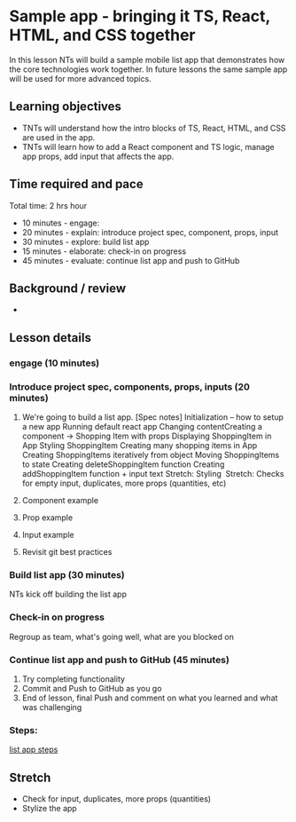 # Sample app - bringing it TS, React, HTML, and CSS together
In this lesson NTs will build a sample mobile list app that demonstrates how the core technologies work together. In future lessons the same sample app will be used for more advanced topics.

## Learning objectives
* TNTs will understand how the intro blocks of TS, React, HTML, and CSS are used in the app.
* TNTs will learn how to add a React component and TS logic, manage app props, add input that affects the app.

## Time required and pace
Total time: 2 hrs hour
* 10 minutes - engage: 
* 20 minutes - explain: introduce project spec, component, props, input
* 30 minutes - explore: build list app
* 15 minutes - elaborate: check-in on progress
* 45 minutes - evaluate: continue list app and push to GitHub

## Background / review
* 

## Lesson details
### engage (10 minutes)
### Introduce project spec, components, props, inputs (20 minutes)
1. We're going to build a list app. [Spec notes]
Initialization – how to setup a new app​
Running default react app​
Changing content​
Creating a component -> Shopping Item with props​
Displaying ShoppingItem in App​
Styling ShoppingItem​
Creating many shopping items in App​
Creating ShoppingItems iteratively from object​
Moving ShoppingItems to state​
Creating deleteShoppingItem function​
Creating addShoppingItem function + input text​
Stretch: Styling ​
Stretch: Checks for empty input, duplicates, more props (quantities, etc)

2. Component example 
3. Prop example
4. Input example
5. Revisit git best practices

### Build list app (30 minutes)
NTs kick off building the list app

### Check-in on progress
Regroup as team, what's going well, what are you blocked on

### Continue list app and push to GitHub (45 minutes)
1. Try completing functionality 
2. Commit and Push to GitHub as you go
3. End of lesson, final Push and comment on what you learned and what was challenging

### Steps:
[list app steps]([ENGresource]ListAppSteps.md)
## Stretch
* Check for input, duplicates, more props (quantities)
* Stylize the app
